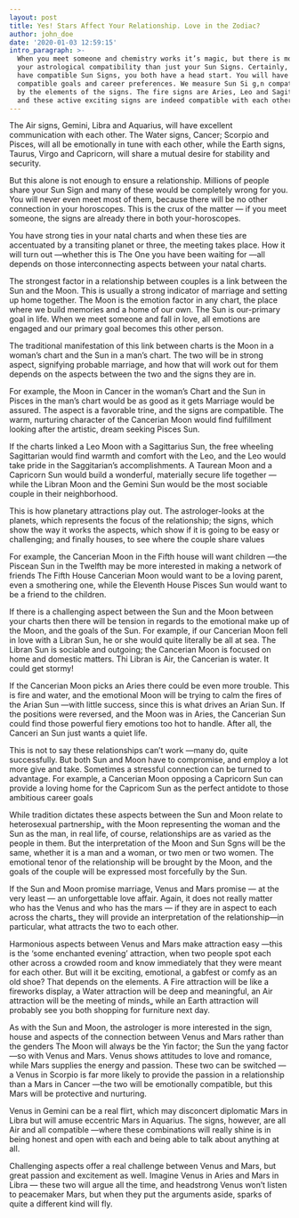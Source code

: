 ```yaml
---
layout: post
title: Yes! Stars Affect Your Relationship. Love in the Zodiac?
author: john_doe
date: '2020-01-03 12:59:15'
intro_paragraph: >-
  When you meet someone and chemistry works it’s magic, but there is more to
  your astrological compatibility than just your Sun Signs. Certainly, if you
  have compatible Sun Signs, you both have a head start. You will have
  compatible goals and career preferences. We measure Sun Si g,n compatibility
  by the elements of the signs. The fire signs are Aries, Leo and Sagittarius,
  and these active exciting signs are indeed compatible with each other.
---
```



The Air signs, Gemini, Libra and Aquarius, will have excellent communication with each other. The Water signs, Cancer; Scorpio and Pisces, will all be emotionally in tune with each other, while the Earth signs, Taurus, Virgo and Capricorn, will share a mutual desire for stability and security.

But this alone is not enough to ensure a relationship. Millions of people share your Sun Sign and many of these would be completely wrong for you. You will never even meet most of them, because there will be no other connection in your horoscopes. This is the crux of the matter — if you meet someone, the signs are already there in both your-horoscopes.

You have strong ties in your natal charts and when these ties are accentuated by a transiting planet or three, the meeting takes place. How it will turn out —whether this is The One you have been waiting for —all depends on those interconnecting aspects between your natal charts.

The strongest factor in a relationship between couples is a link between the Sun and the Moon. This is usually a strong indicator of marriage and setting up home together. The Moon is the emotion factor in any chart, the place where we build memories and a home of our own. The Sun is our-primary goal in life. When we meet someone and fall in love, all emotions are engaged and our primary goal becomes this other person.

The traditional manifestation of this link between charts is the Moon in a woman’s chart and the Sun in a man’s chart. The two will be in strong aspect, signifying probable marriage, and how that will work out for them depends on the aspects between the two and the signs they are in.

For example, the Moon in Cancer in the woman’s Chart and the Sun in Pisces in the man’s chart would be as good as it gets Marriage would be assured. The aspect is a favorable trine, and the signs are compatible. The warm, nurturing character of the Cancerian Moon would find fulfillment looking after the artistic, dream seeking Pisces Sun.

If the charts linked a Leo Moon with a Sagittarius Sun, the free wheeling Sagittarian would find warmth and comfort with the Leo, and the Leo would take pride in the Saggitarian’s accomplishments. A Taurean Moon and a Capricorn Sun would build a wonderful, materially secure life together —while the Libran Moon and the Gemini Sun would be the most sociable couple in their neighborhood.

This is how planetary attractions play out. The astrologer-looks at the planets, which represents the focus of the relationship; the signs, which show the way it works the aspects, which show if it is going to be easy or challenging; and finally houses, to see where the couple share values

For example, the Cancerian Moon in the Fifth house will want children —the Piscean Sun in the Twelfth may be more interested in making a network of friends The Fifth House Cancerian Moon would want to be a loving parent, even a smothering one, while the Eleventh House Pisces Sun would want to be a friend to the children.

If there is a challenging aspect between the Sun and the Moon between your charts then there will be tension in regards to the emotional make up of the Moon, and the goals of the Sun. For example, if our Cancerian Moon fell in love with a Libran Sun, he or she would quite literally be all at sea. The Libran Sun is sociable and outgoing; the Cancerian Moon is focused on home and domestic matters. Thi Libran is Air, the Cancerian is water. It could get stormy!

If the Cancerian Moon picks an Aries there could be even more trouble. This is fire and water, and the emotional Moon will be trying to calm the fires of the Arian Sun —with little success, since this is what drives an Arian Sun. If the positions were reversed, and the Moon was in Aries, the Cancerian Sun could find those powerful fiery emotions too hot to handle. After all, the Canceri an Sun just wants a quiet life.

This is not to say these relationships can’t work —many do, quite successfully. But both Sun and Moon have to compromise, and employ a lot more give and take. Sometimes a stressful connection can be turned to advantage. For example, a Cancerian Moon opposing a Capricorn Sun can provide a loving home for the Capricom Sun as the perfect antidote to those ambitious career goals

While tradition dictates these aspects between the Sun and Moon relate to heterosexual partnership„ with the Moon representing the woman and the Sun as the man, in real life, of course, relationships are as varied as the people in them. But the interpretation of the Moon and Sun Sgns will be the same, whether it is a man and a woman, or two men or two women. The emotional tenor of the relationship will be brought by the Moon, and the goals of the couple will be expressed most forcefully by the Sun.

If the Sun and Moon promise marriage, Venus and Mars promise — at the very least — an unforgettable love affair. Again, it does not really matter who has the Venus and who has the mars — if they are in aspect to each across the charts„ they will provide an interpretation of the relationship—in particular, what attracts the two to each other.

Harmonious aspects between Venus and Mars make attraction easy —this is the ‘some enchanted evening’ attraction, when two people spot each other across a crowded room and know immediately that they were meant for each other. But will it be exciting, emotional, a gabfest or comfy as an old shoe? That depends on the elements. A Fire attraction will be like a fireworks display, a Water attraction will be deep and meaningful, an Air attraction will be the meeting of minds„ while an Earth attraction will probably see you both shopping for furniture next day.

As with the Sun and Moon, the astrologer is more interested in the sign, house and aspects of the connection between Venus and Mars rather than the genders The Moon will always be the Yin factor; the Sun the yang factor —so with Venus and Mars. Venus shows attitudes to love and romance, while Mars supplies the energy and passion. These two can be switched — a Venus in Scorpio is far more likely to provide the passion in a relationship than a Mars in Cancer —the two will be emotionally compatible, but this Mars will be protective and nurturing.

Venus in Gemini can be a real flirt, which may disconcert diplomatic Mars in Libra but will amuse eccentric Mars in Aquarius. The signs, however, are all Air and all compatible —where these combinations will really shine is in being honest and open with each and being able to talk about anything at all.

Challenging aspects offer a real challenge between Venus and Mars, but great passion and excitement as well. Imagine Venus in Aries and Mars in Libra — these two will argue all the time, and headstrong Venus won’t listen to peacemaker Mars, but when they put the arguments aside, sparks of quite a different kind will fly.
